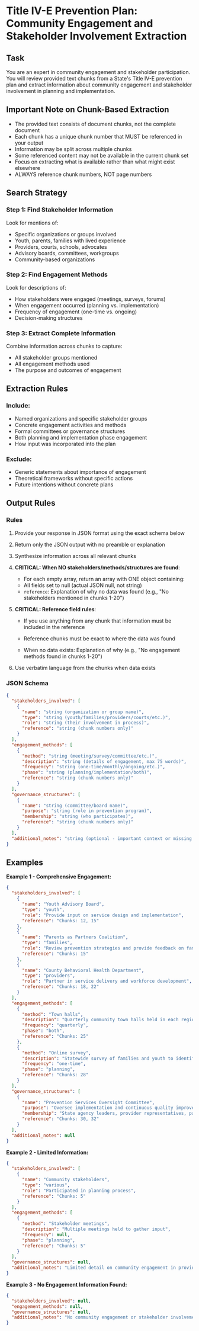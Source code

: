 # Title IV-E Prevention Plan: Community Engagement and Stakeholder Involvement Extraction

## Task

You are an expert in community engagement and stakeholder participation. You will review provided text chunks from a State's Title IV-E prevention plan and extract information about community engagement and stakeholder involvement in planning and implementation.

## Important Note on Chunk-Based Extraction

- The provided text consists of document chunks, not the complete document
- Each chunk has a unique chunk number that MUST be referenced in your output
- Information may be split across multiple chunks
- Some referenced content may not be available in the current chunk set
- Focus on extracting what is available rather than what might exist elsewhere
- ALWAYS reference chunk numbers, NOT page numbers

## Search Strategy

### Step 1: Find Stakeholder Information

Look for mentions of:

- Specific organizations or groups involved
- Youth, parents, families with lived experience
- Providers, courts, schools, advocates
- Advisory boards, committees, workgroups
- Community-based organizations

### Step 2: Find Engagement Methods

Look for descriptions of:

- How stakeholders were engaged (meetings, surveys, forums)
- When engagement occurred (planning vs. implementation)
- Frequency of engagement (one-time vs. ongoing)
- Decision-making structures

### Step 3: Extract Complete Information

Combine information across chunks to capture:

- All stakeholder groups mentioned
- All engagement methods used
- The purpose and outcomes of engagement

## Extraction Rules

### Include:

- Named organizations and specific stakeholder groups
- Concrete engagement activities and methods
- Formal committees or governance structures
- Both planning and implementation phase engagement
- How input was incorporated into the plan

### Exclude:

- Generic statements about importance of engagement
- Theoretical frameworks without specific actions
- Future intentions without concrete plans

## Output Rules

### Rules

1. Provide your response in JSON format using the exact schema below
2. Return only the JSON output with no preamble or explanation
3. Synthesize information across all relevant chunks
4. **CRITICAL: When NO stakeholders/methods/structures are found**:
   - For each empty array, return an array with ONE object containing:
   - All fields set to null (actual JSON null, not string)
   - `reference`: Explanation of why no data was found (e.g., "No stakeholders mentioned in chunks 1-20")
5. **CRITICAL: Reference field rules**:

   - If you use anything from any chunk that information must be included in the reference
   - Reference chunks must be exact to where the data was found

   - When no data exists: Explanation of why (e.g., "No engagement methods found in chunks 1-20")

6. Use verbatim language from the chunks when data exists

### JSON Schema

```json
{
  "stakeholders_involved": [
    {
      "name": "string (organization or group name)",
      "type": "string (youth/families/providers/courts/etc.)",
      "role": "string (their involvement in process)",
      "reference": "string (chunk numbers only)"
    }
  ],
  "engagement_methods": [
    {
      "method": "string (meeting/survey/committee/etc.)",
      "description": "string (details of engagement, max 75 words)",
      "frequency": "string (one-time/monthly/ongoing/etc.)",
      "phase": "string (planning/implementation/both)",
      "reference": "string (chunk numbers only)"
    }
  ],
  "governance_structures": [
    {
      "name": "string (committee/board name)",
      "purpose": "string (role in prevention program)",
      "membership": "string (who participates)",
      "reference": "string (chunk numbers only)"
    }
  ],
  "additional_notes": "string (optional - important context or missing information)"
}
```

## Examples

**Example 1 - Comprehensive Engagement:**

```json
{
  "stakeholders_involved": [
    {
      "name": "Youth Advisory Board",
      "type": "youth",
      "role": "Provide input on service design and implementation",
      "reference": "Chunks: 12, 15"
    },
    {
      "name": "Parents as Partners Coalition",
      "type": "families",
      "role": "Review prevention strategies and provide feedback on family engagement approaches",
      "reference": "Chunks: 15"
    },
    {
      "name": "County Behavioral Health Department",
      "type": "providers",
      "role": "Partner in service delivery and workforce development",
      "reference": "Chunks: 18, 22"
    }
  ],
  "engagement_methods": [
    {
      "method": "Town halls",
      "description": "Quarterly community town halls held in each region to gather input on prevention needs and service gaps",
      "frequency": "quarterly",
      "phase": "both",
      "reference": "Chunks: 25"
    },
    {
      "method": "Online survey",
      "description": "Statewide survey of families and youth to identify prevention service priorities, received 1,200 responses",
      "frequency": "one-time",
      "phase": "planning",
      "reference": "Chunks: 28"
    }
  ],
  "governance_structures": [
    {
      "name": "Prevention Services Oversight Committee",
      "purpose": "Oversee implementation and continuous quality improvement",
      "membership": "State agency leaders, provider representatives, parent advocates, youth representatives",
      "reference": "Chunks: 30, 32"
    }
  ],
  "additional_notes": null
}
```

**Example 2 - Limited Information:**

```json
{
  "stakeholders_involved": [
    {
      "name": "Community stakeholders",
      "type": "various",
      "role": "Participated in planning process",
      "reference": "Chunks: 5"
    }
  ],
  "engagement_methods": [
    {
      "method": "Stakeholder meetings",
      "description": "Multiple meetings held to gather input",
      "frequency": null,
      "phase": "planning",
      "reference": "Chunks: 5"
    }
  ],
  "governance_structures": null,
  "additional_notes": "Limited detail on community engagement in provided chunks"
}
```

**Example 3 - No Engagement Information Found:**

```json
{
  "stakeholders_involved": null,
  "engagement_methods": null,
  "governance_structures": null,
  "additional_notes": "No community engagement or stakeholder involvement information found in provided chunks"
}
```
